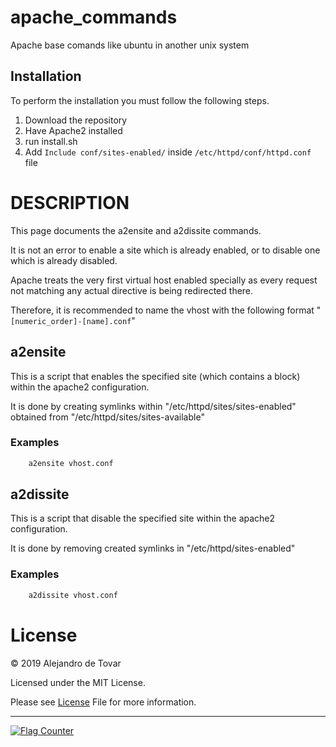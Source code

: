 # apache_commands

Apache base comands like ubuntu in another unix system


## Installation

To perform the installation you must follow the following steps.

1. Download the repository
2. Have Apache2 installed
3. run install.sh
4. Add `Include conf/sites-enabled/` inside `/etc/httpd/conf/httpd.conf` file

# DESCRIPTION

This page documents the a2ensite and a2dissite commands.

It is not an error to enable a site which is already enabled, or to disable one which is already disabled.

Apache treats the very first virtual host enabled specially as every request not matching any actual directive is being redirected there.

Therefore, it is recommended to name the vhost with the following format "`[numeric_order]-[name].conf`"

## a2ensite

This is a script that enables the specified site (which contains a <VirtualHost> block) within the apache2 configuration.

It is done by creating symlinks within "/etc/httpd/sites/sites-enabled" obtained from "/etc/httpd/sites/sites-available"

### Examples

```bash
    a2ensite vhost.conf
```

## a2dissite

This is a script that disable the specified site within the apache2 configuration.

It is done by removing created symlinks in "/etc/httpd/sites-enabled"

### Examples

```bash
    a2dissite vhost.conf
```

# License

© 2019 Alejandro de Tovar

Licensed under the MIT License.

Please see [License](./LICENSE) File for more information.

<hr>
<a href="https://info.flagcounter.com/4SwE"><img src="https://s01.flagcounter.com/count2/4SwE/bg_FFFFFF/txt_000000/border_FFFFFF/columns_5/maxflags_5/viewers_0/labels_1/pageviews_1/flags_0/percent_1/" alt="Flag Counter" border="0"></a>